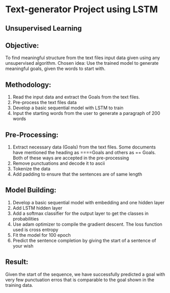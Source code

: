 # Text-generator Project using LSTM

## Unsupervised Learning

## Objective:
To find meaningful structure from the text files input data given using any unsupervised algorithm.
Chosen idea: Use the trained model to generate meaningful goals, given the words to start with. 

## Methodology:
1.	Read the input data and extract the Goals from the text files.
2.	Pre-process the text files data
3.	Develop a basic sequential model with LSTM to train
4.	Input the starting words from the user to generate a paragraph of 200 words

## Pre-Processing:
1.	Extract necessary data (Goals) from the text files. Some documents have mentioned the heading as ====Goals and others as == Goals. Both of these ways are accepted in the pre-processing
2.	Remove punctuations and decode it to ascii
3.	Tokenize the data
4.	Add padding to ensure that the sentences are of same length

## Model Building:
1.	Develop a basic sequential model with embedding and one hidden layer
2.	Add LSTM hidden layer
3.	Add a softmax classifier for the output layer to get the classes in probabilities
4.	Use adam optimizer to compile the gradient descent. The loss function used is cross entropy
5.	Fit the model for 100 epoch 
6.	Predict the sentence completion by giving the start of a sentence of your wish

## Result:
Given the start of the sequence, we have successfully predicted a goal with very few punctuation erros that is comparable to the goal shown in the training data.
